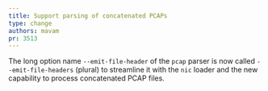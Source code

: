 ```yaml
---
title: Support parsing of concatenated PCAPs
type: change
authors: mavam
pr: 3513
---
```


The long option name `--emit-file-header` of the `pcap` parser is now called
`--emit-file-headers` (plural) to streamline it with the `nic` loader and the
new capability to process concatenated PCAP files.
